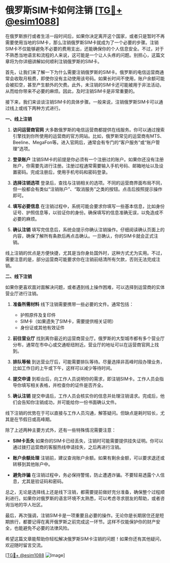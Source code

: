 # 俄罗斯SIM卡如何注销 [[TG💪+ @esim1088](https://t.me/s/esim1088)]

在俄罗斯旅行或者生活一段时间后，如果你决定离开这个国家，或者只是暂时不再需要使用当地的SIM卡，那么注销俄罗斯SIM卡就成为了一个必要的步骤。注销SIM卡不仅能够避免不必要的费用支出，还能确保你的个人信息安全。不过，对于不熟悉当地语言和流程的人来说，这可能是一个让人头疼的问题。别担心，这篇文章将为你详细讲解如何顺利注销俄罗斯的SIM卡。

首先，让我们来了解一下为什么需要注销俄罗斯的SIM卡。俄罗斯的电信运营商通常会收取月租费，即使你没有主动使用该号码。如果长时间不使用，账户余额可能会被扣空，甚至产生额外的欠费。此外，未注销的SIM卡还可能被用于非法活动，从而给你带来不必要的麻烦。因此，及时注销SIM卡是非常重要的。

接下来，我们来谈谈注销SIM卡的具体步骤。一般来说，注销俄罗斯SIM卡可以通过线上或线下两种方式进行。

**一、线上注销**

1. **访问运营商官网**
   大多数俄罗斯的电信运营商都提供在线服务。你可以通过搜索引擎找到你所使用的运营商的官方网站。比如，俄罗斯常见的运营商有MTS、Beeline、MegaFon等。进入官网后，通常会有专门的“客户服务”或“账户管理”选项。

2. **登录账户**
   注销SIM卡的前提是你必须有一个注册过的账户。如果你还没有注册账户，你需要先进行注册。注册过程通常需要输入手机号码、邮箱地址以及设置密码。完成注册后，使用手机号码和密码登录。

3. **选择注销选项**
   登录后，查找与注销相关的选项。不同的运营商界面布局不同，但一般都会有类似“注销账户”、“取消服务”之类的按钮。点击后按照提示操作即可。

4. **填写必要信息**
   在注销过程中，系统可能会要求你填写一些基本信息，比如身份证号、护照信息等，以验证你的身份。确保填写的信息准确无误，以免造成不必要的麻烦。

5. **确认注销**
   填写完信息后，系统会提示你确认注销操作。仔细阅读确认页面上的内容，确保了解所有条款后再点击确认。一旦确认，你的SIM卡就会正式注销。

线上注销的优点是方便快捷，尤其是当你身处国外时，这种方式尤为实用。不过，需要注意的是，部分运营商可能要求你在注销前结清所有欠款，否则无法完成注销。

**二、线下注销**

如果你更喜欢面对面解决问题，或者遇到线上操作困难，可以选择到运营商的实体营业厅进行注销。

1. **准备所需材料**
   线下注销需要携带一些必要的文件。通常包括：
   - 护照原件及复印件
   - SIM卡（如果遗失了SIM卡，需要提供相关证明）
   - 身份证或其他有效证件

2. **前往营业厅**
   找到离你最近的运营商营业厅。俄罗斯的大型城市都有多个营业厅分布，通常在市中心或交通枢纽附近。营业厅的地址可以在运营商官网上找到。

3. **排队等候**
   到达营业厅后，可能需要排队等待。尽量选择非高峰时段办理业务，比如工作日的上午或下午，这样可以减少等待时间。

4. **提交申请**
   到柜台后，向工作人员说明你的需求，即注销SIM卡。工作人员会指导你填写相关表格，并检查你的证件是否齐全。

5. **确认注销**
   提交申请后，工作人员会核实你的信息并处理注销请求。完成后，他们会告知你注销成功，并可能给你一份书面确认文件。

线下注销的优势在于可以直接与工作人员沟通，解答疑问。但缺点是耗时较长，尤其是在节假日或高峰期。

除了上述两种主要方式外，还有一些特殊情况需要注意：

- **SIM卡丢失**
  如果你的SIM卡已经丢失，注销时可能需要提供挂失证明。你可以通过拨打运营商的客服热线申请挂失，之后再进行注销。

- **账户余额处理**
  注销前，建议查询账户余额。如果有剩余金额，可以要求退还或转移到其他账户中。

- **避免诈骗**
  在注销过程中，务必保持警惕，防止遭遇诈骗。不要轻易透露个人信息，尤其是验证码和密码。

总之，无论是选择线上还是线下注销，都需要提前做好充分准备，确保整个过程顺利进行。如果你对俄罗斯的语言环境不太熟悉，可以考虑寻求朋友的帮助，或者咨询当地的华人社区。

最后，再次强调，注销SIM卡是一项重要且必要的操作。无论你是长期居住还是短期旅行，都要记得在离开俄罗斯之前完成这一环节。这样不仅能保护你的财产安全，也能避免不必要的法律风险。

希望这篇文章能帮助你轻松解决俄罗斯SIM卡注销的问题！如果你还有其他疑问，欢迎随时留言交流。

[[TG💪+ @esim1088](https://t.me/s/esim1088) ![Image](https://i.postimg.cc/4NQfJmqS/Snipaste-2025-05-13-00-14-12.png)]